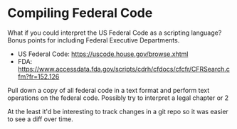# Compiling Federal Code

What if you could interpret the US Federal Code as a scripting language? Bonus points for including Federal Executive Departments.

- US Federal Code: https://uscode.house.gov/browse.xhtml
- FDA: https://www.accessdata.fda.gov/scripts/cdrh/cfdocs/cfcfr/CFRSearch.cfm?fr=152.126

Pull down a copy of all federal code in a text format and perform text operations on the federal code. Possibly try to interpret a legal chapter or 2 

At the least it'd be interesting to track changes in a git repo so it was easier to see a diff over time.

